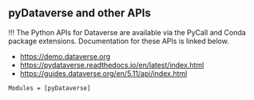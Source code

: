 ## pyDataverse and other APIs

!!! The Python APIs for Dataverse are available via the PyCall and Conda package extensions. Documentation for these APIs is linked below.

- <https://demo.dataverse.org>
- <https://pydataverse.readthedocs.io/en/latest/index.html>
- <https://guides.dataverse.org/en/5.11/api/index.html>

```@autodocs
Modules = [pyDataverse]
```

